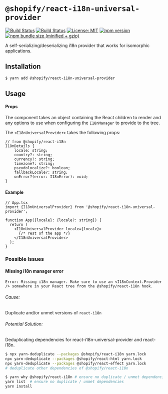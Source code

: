 # `@shopify/react-i18n-universal-provider`

[![Build Status](https://github.com/Shopify/quilt/workflows/Node-CI/badge.svg?branch=main)](https://github.com/Shopify/quilt/actions?query=workflow%3ANode-CI)
[![Build Status](https://github.com/Shopify/quilt/workflows/Ruby-CI/badge.svg?branch=main)](https://github.com/Shopify/quilt/actions?query=workflow%3ARuby-CI)
[![License: MIT](https://img.shields.io/badge/License-MIT-green.svg)](LICENSE.md) [![npm version](https://badge.fury.io/js/%40shopify%2Freact-i18n-universal-provider.svg)](https://badge.fury.io/js/%40shopify%2Freact-i18n-universal-provider.svg) [![npm bundle size (minified + gzip)](https://img.shields.io/bundlephobia/minzip/@shopify/react-i18n-universal-provider.svg)](https://img.shields.io/bundlephobia/minzip/@shopify/react-i18n-universal-provider.svg)

A self-serializing/deserializing i18n provider that works for isomorphic applications.

## Installation

```bash
$ yarn add @shopify/react-i18n-universal-provider
```

## Usage

#### Props

The component takes an object containing the React children to render and any options to use when configuring the `I18nManager` to provide to the tree.

The `<I18nUniversalProvider>` takes the following props:

```tsx
// from @shopify/react-i18n
I18nDetails {
    locale: string;
    country?: string;
    currency?: string;
    timezone?: string;
    pseudolocalize?: boolean;
    fallbackLocale?: string;
    onError?(error: I18nError): void;
}
```

#### Example

```tsx
// App.tsx
import {I18nUniversalProvider} from '@shopify/react-i18n-universal-provider';

function App({locale}: {locale?: string}) {
  return (
    <I18nUniversalProvider locale={locale}>
      {/* rest of the app */}
    </I18nUniversalProvider>
  );
}
```

### Possible Issues

#### Missing i18n manager error

```
Error: Missing i18n manager. Make sure to use an <I18nContext.Provider /> somewhere in your React tree from the @shopify/react-i18n hook.
```

###### Cause:

Duplicate and/or unmet versions of `react-i18n`

###### Potential Solution:

Deduplicating dependencies for react-i18n-universal-provider and react-i18n.

```bash
$ npx yarn-deduplicate --packages @shopify/react-i18n yarn.lock
npx yarn-deduplicate --packages @shopify/react-html yarn.lock
npx yarn-deduplicate --packages @shopify/react-effect yarn.lock
# deduplicate other dependencies of @shopify/react-i18n
```

```bash
$ yarn why @shopify/react-i18n # ensure no duplicate / unmet dependencies
yarn list  # ensure no duplicate / unmet dependencies
yarn install
```
